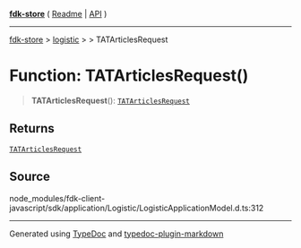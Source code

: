 [**fdk-store**](../../../README.md) ( [Readme](../../../README.md) \| [API](../../../API.md) )

---

[fdk-store](../../../API.md) > [logistic](../../README.md) > [<internal>](../README.md) > TATArticlesRequest

# Function: TATArticlesRequest()

> **TATArticlesRequest**(): [`TATArticlesRequest`](../type-aliases/type-alias.TATArticlesRequest.md)

## Returns

[`TATArticlesRequest`](../type-aliases/type-alias.TATArticlesRequest.md)

## Source

node_modules/fdk-client-javascript/sdk/application/Logistic/LogisticApplicationModel.d.ts:312

---

Generated using [TypeDoc](https://typedoc.org/) and [typedoc-plugin-markdown](https://www.npmjs.com/package/typedoc-plugin-markdown)
